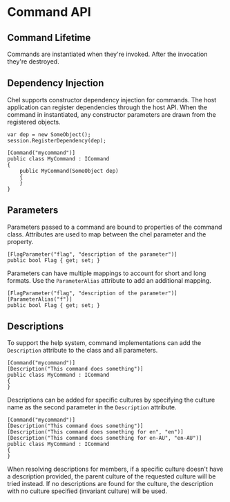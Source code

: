 # Command API #

## Command Lifetime ##

Commands are instantiated when they're invoked. After the invocation they're destroyed.

## Dependency Injection ##

Chel supports constructor dependency injection for commands. The host application can register dependencies through the host API. When the command in instantiated, any constructor parameters are drawn from the registered objects.

    var dep = new SomeObject();
    session.RegisterDependency(dep);

    [Command("mycommand")]
    public class MyCommand : ICommand
    {
        public MyCommand(SomeObject dep)
        {
        }
    }

## Parameters ##

Parameters passed to a command are bound to properties of the command class. Attributes are used to map between the chel parameter and the property.

    [FlagParameter("flag", "description of the parameter")]
    public bool Flag { get; set; }

Parameters can have multiple mappings to account for short and long formats. Use the `ParameterAlias` attribute to add an additional mapping.

    [FlagParameter("flag", "description of the parameter")]
    [ParameterAlias("f")]
    public bool Flag { get; set; }

## Descriptions ##

To support the help system, command implementations can add the `Description` attribute to the class and all parameters.

    [Command("mycommand")]
    [Description("This command does something")]
    public class MyCommand : ICommand
    {
    }

Descriptions can be added for specific cultures by specifying the culture name as the second parameter in the `Description` attribute.

    [Command("mycommand")]
    [Description("This command does something")]
    [Description("This command does something for en", "en")]
    [Description("This command does something for en-AU", "en-AU")]
    public class MyCommand : ICommand
    {
    }

When resolving descriptions for members, if a specific culture doesn't have a description provided, the parent culture of the requested culture will be tried instead. If no descriptions are found for the culture, the description with no culture specified (invariant culture) will be used.
